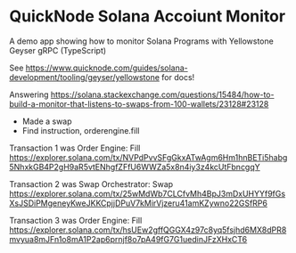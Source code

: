 # QuickNode Solana Accoiunt Monitor

A demo app showing how to monitor Solana Programs with Yellowstone Geyser gRPC (TypeScript)

See https://www.quicknode.com/guides/solana-development/tooling/geyser/yellowstone for docs!

Answering https://solana.stackexchange.com/questions/15484/how-to-build-a-monitor-that-listens-to-swaps-from-100-wallets/23128#23128

- Made a swap
- Find instruction, orderengine.fill

Transaction 1 was Order Engine: Fill
https://explorer.solana.com/tx/NVPdPvvSFgGkxATwAgm6Hm1hnBETi5habg5NhxkGB4P2gH9aR5vtENhgfZFfU6WWZa5x8n4iy3z4kcUtFbncgqY

Transaction 2 was Swap Orchestrator: Swap
https://explorer.solana.com/tx/25wMdWb7CLCfvMh4BpJ3mDxUHYYf9fGsXsJSDiPMgeneyKweJKKCpjjDPuV7kMirVjzeru41amKZywno22GSfRP6

Transaction 3 was Order Engine: Fill
https://explorer.solana.com/tx/hsUEw2gffQGGX4z97c8yq5fsjhd6MX8dPR8mvyua8mJFn1o8mA1P2ap6prnjf8o7pA49fG7G1uedinJFzXHxCT6
